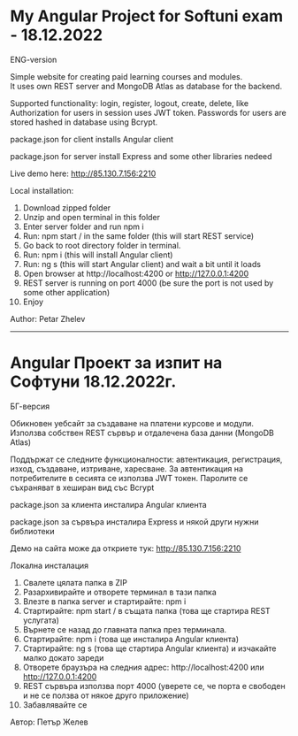 # My Angular Project for Softuni exam - 18.12.2022

ENG-version

Simple website for creating paid learning courses and modules.  
It uses own REST server and MongoDB Atlas as database for the backend.

Supported functionality: login, register, logout, create, delete, like
Authorization for users in session uses JWT token. Passwords for users are stored hashed in database using Bcrypt.

package.json for client installs Angular client

package.json for server install Express and some other libraries nedeed

Live demo here: http://85.130.7.156:2210

Local installation:

1. Download zipped folder
2. Unzip and open terminal in this folder
3. Enter server folder and run npm i
4. Run: npm start / in the same folder (this will start REST service)
5. Go back to root directory folder in terminal.
6. Run: npm i (this will install Angular client)
7. Run: ng s (this will start Angular client) and wait a bit until it loads
8. Open browser at http://localhost:4200 or http://127.0.0.1:4200
9. REST server is running on port 4000 (be sure the port is not used by some other application)
10. Enjoy

Author: Petar Zhelev

---

# Angular Проект за изпит на Софтуни 18.12.2022г.

БГ-версия

Обикновен уебсайт за създаване на платени курсове и модули.
Използва собствен REST сървър и отдалечена база данни (MongoDB Atlas)

Поддържат се следните функционалности: автентикация, регистрация, изход, създаване, изтриване, харесване.
За автентикация на потребителите в сесията се използва JWT токен. Паролите се съхраняват в хеширан вид със Bcrypt

package.json за клиента инсталира Angular клиента

package.json за сървъра инсталира Express и някой други нужни библиотеки

Демо на сайта може да откриете тук: http://85.130.7.156:2210

Локална инсталация

1. Свалете цялата папка в ZIP
2. Разархивирайте и отворете терминал в тази папка
3. Влезте в папка server и стартирайте: npm i
4. Стартирайте: npm start / в същата папка (това ще стартира REST услугата)
5. Върнете се назад до главната папка през терминала.
6. Стартирайте: npm i (това ще инсталира Angular клиента)
7. Стартирайте: ng s (това ще стартира Angular клиента) и изчакайте малко докато зареди
8. Отворете браузъра на следния адрес: http://localhost:4200 или http://127.0.0.1:4200
9. REST сървъра използва порт 4000 (уверете се, че порта е свободен и не се ползва от някое друго приложение)
10. Забавлявайте се

Автор: Петър Желев
